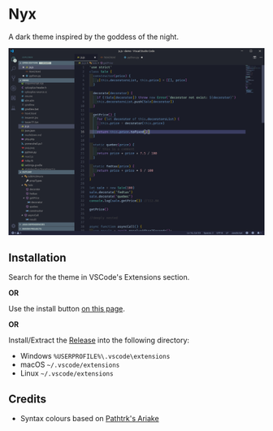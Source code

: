 # Nyx

A dark theme inspired by the goddess of the night.

![Nyx screenshot](screenshot.png)

## Installation

Search for the theme in VSCode's Extensions section.

**OR**

Use the install button [on this page](https://marketplace.visualstudio.com/items?itemName=iambenzo.nyx-theme).

**OR**

Install/Extract the [Release](https://github.com/iambenzo/vscode-theme-nyx/releases) into the following directory:

* Windows `%USERPROFILE%\.vscode\extensions`
* macOS `~/.vscode/extensions`
* Linux `~/.vscode/extensions`

## Credits

* Syntax colours based on [Pathtrk's Ariake](https://github.com/pathtrk/ariake-dark-syntax)